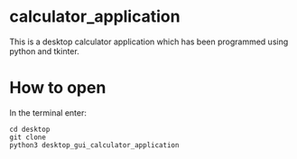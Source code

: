 # calculator_application

This is a desktop calculator application which has been programmed using python and tkinter.

# How to open

In the terminal enter:
```
cd desktop
git clone 
python3 desktop_gui_calculator_application
```


# 
